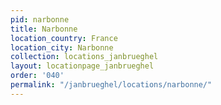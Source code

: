 ```yaml
---
pid: narbonne
title: Narbonne
location_country: France
location_city: Narbonne
collection: locations_janbrueghel
layout: locationpage_janbrueghel
order: '040'
permalink: "/janbrueghel/locations/narbonne/"
---
```

